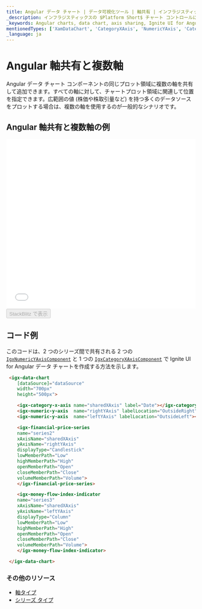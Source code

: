 ```yaml
---
title: Angular データ チャート | データ可視化ツール | 軸共有 | インフラジスティックス
_description: インフラジスティックスの $Platform Short$ チャート コントロールにより、複数の軸を同じプロット エリアに表示できます。複数の軸を持つ Ignite UI for Angular グラフを作成します!
_keywords: Angular charts, data chart, axis sharing, Ignite UI for Angular, Infragistics, multiple axes, Angular チャート, データ チャート, 軸共有, インフラジスティックス, 複数軸
mentionedTypes: ['XamDataChart', 'CategoryXAxis', 'NumericYAxis', 'CategoryDateTimeXAxis']
_language: ja
---
```


# Angular 軸共有と複数軸

 Angular データ チャート コンポーネントの同じプロット領域に複数の軸を共有して追加できます。すべての軸に対して、チャートプロット領域に関連して位置を指定できます。広範囲の値 (株価や株取引量など) を持つ多くのデータソースをプロットする場合は、複数の軸を使用するのが一般的なシナリオです。

## Angular 軸共有と複数軸の例

<div class="sample-container loading" style="height: 450px">
    <iframe id="data-chart-axis-sharing-iframe" src='{environment:dvDemosBaseUrl}/charts/data-chart-axis-sharing' width="100%" height="100%" seamless frameBorder="0" onload="onXPlatSampleIframeContentLoaded(this);" alt="Angular 軸共有と複数軸の例"></iframe>
</div>
<div>
    <button data-localize="stackblitz" disabled class="stackblitz-btn" data-iframe-id="data-chart-axis-sharing-iframe" data-demos-base-url="{environment:dvDemosBaseUrl}">StackBlitz で表示
    </button>


</div>

<div class="divider--half"></div>

## コード例

このコードは、2 つのシリーズ間で共有される 2 つの [`IgxNumericYAxisComponent`]({environment:dvApiBaseUrl}/products/ignite-ui-angular/api/docs/typescript/latest/classes/igxnumericyaxiscomponent.html) と 1 つの [`IgxCategoryXAxisComponent`]({environment:dvApiBaseUrl}/products/ignite-ui-angular/api/docs/typescript/latest/classes/igxcategoryxaxiscomponent.html) で Ignite UI for Angular データ チャートを作成する方法を示します。

```html
 <igx-data-chart
    [dataSource]="dataSource"
    width="700px"
    height="500px">

    <igx-category-x-axis name="sharedXAxis" label="Date"></igx-category-x-axis>
    <igx-numeric-y-axis  name="rightYAxis" labelLocation="OutsideRight"></igx-numeric-y-axis>
    <igx-numeric-y-axis  name="leftYAxis" labelLocation="OutsideLeft"></igx-numeric-y-axis>

    <igx-financial-price-series
    name="series2"
    xAxisName="sharedXAxis"
    yAxisName="rightYAxis"
    displayType="Candlestick"
    lowMemberPath="Low"
    highMemberPath="High"
    openMemberPath="Open"
    closeMemberPath="Close"
    volumeMemberPath="Volume">
    </igx-financial-price-series>

    <igx-money-flow-index-indicator
    name="series3"
    xAxisName="sharedXAxis"
    yAxisName="leftYAxis"
    displayType="Column"
    lowMemberPath="Low"
    highMemberPath="High"
    openMemberPath="Open"
    closeMemberPath="Close"
    volumeMemberPath="Volume">
    </igx-money-flow-index-indicator>

 </igx-data-chart>
```

### その他のリソース

-   [軸タイプ](data-chart-axis-types.md)
-   [シリーズ タイプ](data-chart-series-types.md)
